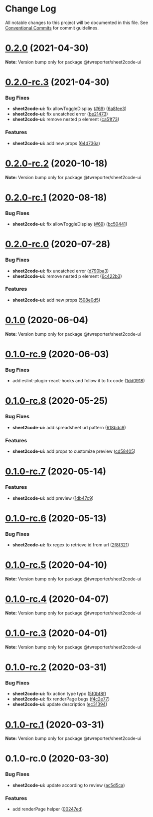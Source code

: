 # Change Log

All notable changes to this project will be documented in this file.
See [Conventional Commits](https://conventionalcommits.org) for commit guidelines.

# [0.2.0](https://github.com/twreporter/orangutan/compare/@twreporter/sheet2code-ui@0.2.0-rc.3...@twreporter/sheet2code-ui@0.2.0) (2021-04-30)

**Note:** Version bump only for package @twreporter/sheet2code-ui





# [0.2.0-rc.3](https://github.com/twreporter/orangutan/compare/@twreporter/sheet2code-ui@0.1.0...@twreporter/sheet2code-ui@0.2.0-rc.3) (2021-04-30)


### Bug Fixes

* **sheet2code-ui:** fix allowToggleDisplay ([#69](https://github.com/twreporter/orangutan/issues/69)) ([6a8fee3](https://github.com/twreporter/orangutan/commit/6a8fee303e82d5bb761cbbf43f4ecef7572623cc))
* **sheet2code-ui:** fix uncatched error ([be21473](https://github.com/twreporter/orangutan/commit/be21473a61ccbda4039122334fa5c2c014f4a659))
* **sheet2code-ui:** remove nested p element ([ca51f73](https://github.com/twreporter/orangutan/commit/ca51f73fba219a170c50a8589fc879edaf7babd3))


### Features

* **sheet2code-ui:** add new props ([64d736a](https://github.com/twreporter/orangutan/commit/64d736ac2caa3125a8ff8c099efd91c6615758c5))





# [0.2.0-rc.2](https://github.com/twreporter/orangutan/compare/@twreporter/sheet2code-ui@0.2.0-rc.1...@twreporter/sheet2code-ui@0.2.0-rc.2) (2020-10-18)

**Note:** Version bump only for package @twreporter/sheet2code-ui





# [0.2.0-rc.1](https://github.com/twreporter/orangutan/compare/@twreporter/sheet2code-ui@0.2.0-rc.0...@twreporter/sheet2code-ui@0.2.0-rc.1) (2020-08-18)


### Bug Fixes

* **sheet2code-ui:** fix allowToggleDisplay ([#69](https://github.com/twreporter/orangutan/issues/69)) ([bc50441](https://github.com/twreporter/orangutan/commit/bc50441a36266ca7e4993780ae3929d4385fc8ed))





# [0.2.0-rc.0](https://github.com/twreporter/orangutan/compare/@twreporter/sheet2code-ui@0.1.0...@twreporter/sheet2code-ui@0.2.0-rc.0) (2020-07-28)


### Bug Fixes

* **sheet2code-ui:** fix uncatched error ([d790ba3](https://github.com/twreporter/orangutan/commit/d790ba3e76bc948bf47a30c78973576503d6285a))
* **sheet2code-ui:** remove nested p element ([6c422b3](https://github.com/twreporter/orangutan/commit/6c422b3d5383f63264989b22490210b93e78d7df))


### Features

* **sheet2code-ui:** add new props ([508e0d5](https://github.com/twreporter/orangutan/commit/508e0d5815d288f1c062c0d8895cc1b750044abf))





# [0.1.0](https://github.com/twreporter/orangutan/compare/@twreporter/sheet2code-ui@0.1.0-rc.9...@twreporter/sheet2code-ui@0.1.0) (2020-06-04)

**Note:** Version bump only for package @twreporter/sheet2code-ui





# [0.1.0-rc.9](https://github.com/twreporter/orangutan/compare/@twreporter/sheet2code-ui@0.1.0-rc.8...@twreporter/sheet2code-ui@0.1.0-rc.9) (2020-06-03)


### Bug Fixes

* add eslint-plugin-react-hooks and follow it to fix code ([1dd0918](https://github.com/twreporter/orangutan/commit/1dd0918b471a487bf5eeaddbcece386585d7b4a4))





# [0.1.0-rc.8](https://github.com/twreporter/orangutan/compare/@twreporter/sheet2code-ui@0.1.0-rc.7...@twreporter/sheet2code-ui@0.1.0-rc.8) (2020-05-25)


### Bug Fixes

* **sheet2code-ui:** add spreadsheet url pattern ([618bdc9](https://github.com/twreporter/orangutan/commit/618bdc97e3a49c940a8a0eff9ce743c2e74e9f86))


### Features

* **sheet2code-ui:** add props to customize preview ([cd58405](https://github.com/twreporter/orangutan/commit/cd58405feb45f4bbe2bbc097864eafc8d0952bcc))





# [0.1.0-rc.7](https://github.com/twreporter/orangutan/compare/@twreporter/sheet2code-ui@0.1.0-rc.6...@twreporter/sheet2code-ui@0.1.0-rc.7) (2020-05-14)


### Features

* **sheet2code-ui:** add preview ([1db47c9](https://github.com/twreporter/orangutan/commit/1db47c9e6470082680a1dbf04df55d32bce52b7f))





# [0.1.0-rc.6](https://github.com/twreporter/orangutan/compare/@twreporter/sheet2code-ui@0.1.0-rc.5...@twreporter/sheet2code-ui@0.1.0-rc.6) (2020-05-13)


### Bug Fixes

* **sheet2code-ui:** fix regex to retrieve id from url ([2f8f321](https://github.com/twreporter/orangutan/commit/2f8f321e67efe8b5c10f41740fe5c023a6a06fcd))





# [0.1.0-rc.5](https://github.com/twreporter/orangutan/compare/@twreporter/sheet2code-ui@0.1.0-rc.4...@twreporter/sheet2code-ui@0.1.0-rc.5) (2020-04-10)

**Note:** Version bump only for package @twreporter/sheet2code-ui





# [0.1.0-rc.4](https://github.com/twreporter/orangutan/compare/@twreporter/sheet2code-ui@0.1.0-rc.3...@twreporter/sheet2code-ui@0.1.0-rc.4) (2020-04-07)

**Note:** Version bump only for package @twreporter/sheet2code-ui





# [0.1.0-rc.3](https://github.com/twreporter/orangutan/compare/@twreporter/sheet2code-ui@0.1.0-rc.2...@twreporter/sheet2code-ui@0.1.0-rc.3) (2020-04-01)

**Note:** Version bump only for package @twreporter/sheet2code-ui





# [0.1.0-rc.2](https://github.com/twreporter/orangutan/compare/@twreporter/sheet2code-ui@0.1.0-rc.1...@twreporter/sheet2code-ui@0.1.0-rc.2) (2020-03-31)


### Bug Fixes

* **sheet2code-ui:** fix action type typo ([5f0bf8f](https://github.com/twreporter/orangutan/commit/5f0bf8fd69a49e16f3c430655cf5af7097ba6cbb))
* **sheet2code-ui:** fix renderPage bugs ([f4c2e77](https://github.com/twreporter/orangutan/commit/f4c2e775e02647bda9de804d0511cdc73550bcf2))
* **sheet2code-ui:** update description ([ec31394](https://github.com/twreporter/orangutan/commit/ec31394a062f5288e45df780b10bf393b06771a3))





# [0.1.0-rc.1](https://github.com/twreporter/orangutan/compare/@twreporter/sheet2code-ui@0.1.0-rc.0...@twreporter/sheet2code-ui@0.1.0-rc.1) (2020-03-31)

**Note:** Version bump only for package @twreporter/sheet2code-ui





# 0.1.0-rc.0 (2020-03-30)


### Bug Fixes

* **sheet2code-ui:** update according to review ([ac5d5ca](https://github.com/twreporter/orangutan/commit/ac5d5cab528429920ef1d3f5d5663a33c79ae5fe))


### Features

* add renderPage helper ([00247ed](https://github.com/twreporter/orangutan/commit/00247eddce39da637014d6fb29a3daa54891f6a1))
